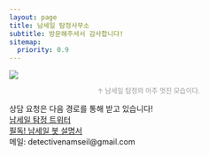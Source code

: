 ```yaml
---
layout: page
title: 남세일 탐정사무소
subtitle: 방문해주셔서 감사합니다!
sitemap:
  priority: 0.9
---
```


<img src="{{ '/assets/img/profilepic.jpg' | prepend: site.baseurl }}" id="about-img">
<p style="font-size:12px; color: #999999; text-align: center"> ↑ 남세일 탐정의 아주 멋진 모습이다. </p>
<div id="describe-text">
	<p>상담 요청은 다음 경로를 통해 받고 있습니다!<br>
	<a href="https://twitter.com/Detective_Seil" target="_blank">남세일 탐정 트위터</a><br>
		<a href="https://seil0224.github.io/notice/2021/07/02/whoishim.html" target="_blank">필독! 남세일 봇 설명서</a><br>
	메일: detectivenamseil@gmail.com</p>
</div>
